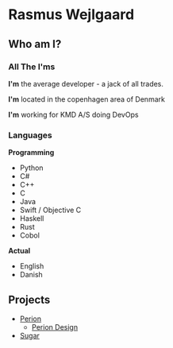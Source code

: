 # Rasmus Wejlgaard

## Who am I?
### All The I'ms
**I'm** the average developer - a jack of all trades.

**I'm** located in the copenhagen area of Denmark

**I'm** working for KMD A/S doing DevOps

### Languages
**Programming**

* Python
* C#
* C++
* C
* Java
* Swift / Objective C
* Haskell
* Rust
* Cobol

**Actual**

* English
* Danish

## Projects
* [Perion](http://perionapp.com)
    * [Perion Design](http://perionapp.com/perion-design)
* [Sugar](/sugar)
